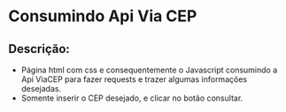 # Consumindo Api Via CEP

## Descrição:
+ Página html com css e consequentemente o Javascript consumindo a Api ViaCEP para fazer requests e trazer algumas informações desejadas.
+ Somente inserir o CEP desejado, e clicar no botão consultar.
